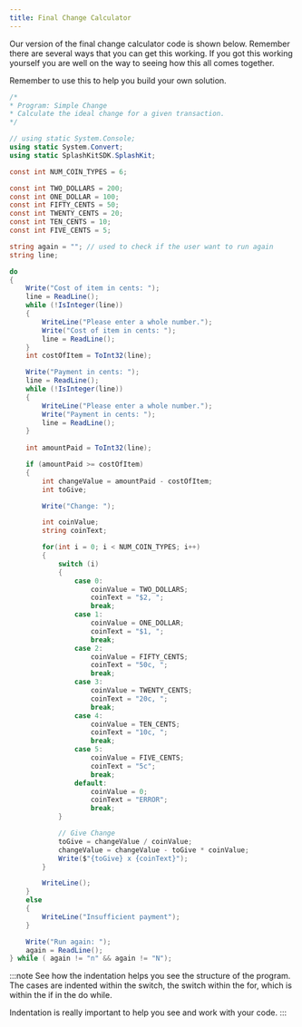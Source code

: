 ```yaml
---
title: Final Change Calculator
---
```


Our version of the final change calculator code is shown below. Remember there are several ways that you can get this working. If you got this working yourself you are well on the way to seeing how this all comes together.

Remember to use this to help you build your own solution.

```csharp
/*
* Program: Simple Change
* Calculate the ideal change for a given transaction.
*/

// using static System.Console;
using static System.Convert;
using static SplashKitSDK.SplashKit;

const int NUM_COIN_TYPES = 6;

const int TWO_DOLLARS = 200;
const int ONE_DOLLAR = 100;
const int FIFTY_CENTS = 50;
const int TWENTY_CENTS = 20;
const int TEN_CENTS = 10;
const int FIVE_CENTS = 5;

string again = ""; // used to check if the user want to run again
string line;

do
{
    Write("Cost of item in cents: ");
    line = ReadLine();
    while (!IsInteger(line))
    {
        WriteLine("Please enter a whole number.");
        Write("Cost of item in cents: ");
        line = ReadLine();
    }
    int costOfItem = ToInt32(line);

    Write("Payment in cents: ");
    line = ReadLine();
    while (!IsInteger(line))
    {
        WriteLine("Please enter a whole number.");
        Write("Payment in cents: ");
        line = ReadLine();
    }
    
    int amountPaid = ToInt32(line);

    if (amountPaid >= costOfItem)
    {
        int changeValue = amountPaid - costOfItem;
        int toGive;

        Write("Change: ");

        int coinValue;
        string coinText;

        for(int i = 0; i < NUM_COIN_TYPES; i++)
        {
            switch (i)
            {
                case 0:
                    coinValue = TWO_DOLLARS;
                    coinText = "$2, ";
                    break;
                case 1:
                    coinValue = ONE_DOLLAR;
                    coinText = "$1, ";
                    break;
                case 2:
                    coinValue = FIFTY_CENTS;
                    coinText = "50c, ";
                    break;
                case 3:
                    coinValue = TWENTY_CENTS;
                    coinText = "20c, ";
                    break;
                case 4:
                    coinValue = TEN_CENTS;
                    coinText = "10c, ";
                    break;
                case 5:
                    coinValue = FIVE_CENTS;
                    coinText = "5c";
                    break;
                default:
                    coinValue = 0;
                    coinText = "ERROR";
                    break;
            }

            // Give Change
            toGive = changeValue / coinValue;
            changeValue = changeValue - toGive * coinValue;
            Write($"{toGive} x {coinText}");
        }

        WriteLine();
    }
    else
    {
        WriteLine("Insufficient payment");
    }

    Write("Run again: ");
    again = ReadLine();
} while ( again != "n" && again != "N");
```

:::note
See how the indentation helps you see the structure of the program. The cases are indented within the switch, the switch within the for, which is within the if in the do while.

Indentation is really important to help you see and work with your code.
:::
